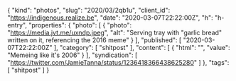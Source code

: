 {
  "kind": "photos",
  "slug": "2020/03/2qb1u",
  "client_id": "https://indigenous.realize.be",
  "date": "2020-03-07T22:22:00Z",
  "h": "h-entry",
  "properties": {
    "photo": [
      {
        "photo": "https://media.jvt.me/uxndp.jpeg",
        "alt": "Serving tray with \"garlic bread\" written on it, referencing the 2016 meme"
      }
    ],
    "published": [
      "2020-03-07T22:22:00Z"
    ],
    "category": [
      "shitpost"
    ],
    "content": [
      {
        "html": "",
        "value": "Memeing like it's 2006"
      }
    ],
    "syndication": [
      "https://twitter.com/JamieTanna/status/1236418366438625280"
    ]
  },
  "tags": [
    "shitpost"
  ]
}
